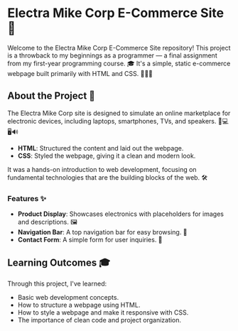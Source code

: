 
# Electra Mike Corp E-Commerce Site 🛒

Welcome to the Electra Mike Corp E-Commerce Site repository! This project is a throwback to my beginnings as a programmer — a final assignment from my first-year programming course. 🎓 It's a simple, static e-commerce webpage built primarily with HTML and CSS. 🎨👨‍💻

## About the Project 📖

The Electra Mike Corp site is designed to simulate an online marketplace for electronic devices, including laptops, smartphones, TVs, and speakers. 📱💻🖥️🔊

- **HTML**: Structured the content and laid out the webpage.
- **CSS**: Styled the webpage, giving it a clean and modern look.

It was a hands-on introduction to web development, focusing on fundamental technologies that are the building blocks of the web. 🛠️

### Features ✨

- **Product Display**: Showcases electronics with placeholders for images and descriptions. 🖼️
- **Navigation Bar**: A top navigation bar for easy browsing. 🧭
- **Contact Form**: A simple form for user inquiries. 📩

## Learning Outcomes 🎓

Through this project, I've learned:

- Basic web development concepts.
- How to structure a webpage using HTML.
- How to style a webpage and make it responsive with CSS.
- The importance of clean code and project organization.


